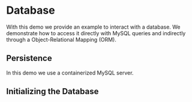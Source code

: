 # Database
With this demo we provide an example to interact with a database.
We demonstrate how to access it directly with MySQL queries and indirectly
through a Object-Relational Mapping (ORM).

## Persistence
In this demo we use a containerized MySQL server.


## Initializing the Database
